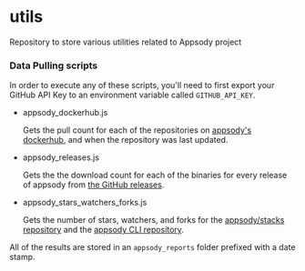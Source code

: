 # utils
Repository to store various utilities related to Appsody project


### Data Pulling scripts

In order to execute any of these scripts, you'll need to first export your GitHub API Key to an environment variable called `GITHUB_API_KEY`.

  - appsody_dockerhub.js
  
    Gets the pull count for each of the repositories on [appsody's dockerhub](https://hub.docker.com/u/appsody), and when the repository was last updated.
    
  - appsody_releases.js
  
    Gets the the download count for each of the binaries for every release of appsody from [the GitHub releases](https://github.com/appsody/appsody/releases).
    
  - appsody_stars_watchers_forks.js
  
    Gets the number of stars, watchers, and forks for the [appsody/stacks repository](https://github.com/appsody/stacks) and the [appsody CLI repository](https://github.com/appsody/appsody).


All of the results are stored in an `appsody_reports` folder prefixed with a date stamp.